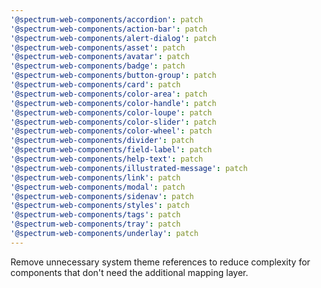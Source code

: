 ```yaml
---
'@spectrum-web-components/accordion': patch
'@spectrum-web-components/action-bar': patch
'@spectrum-web-components/alert-dialog': patch
'@spectrum-web-components/asset': patch
'@spectrum-web-components/avatar': patch
'@spectrum-web-components/badge': patch
'@spectrum-web-components/button-group': patch
'@spectrum-web-components/card': patch
'@spectrum-web-components/color-area': patch
'@spectrum-web-components/color-handle': patch
'@spectrum-web-components/color-loupe': patch
'@spectrum-web-components/color-slider': patch
'@spectrum-web-components/color-wheel': patch
'@spectrum-web-components/divider': patch
'@spectrum-web-components/field-label': patch
'@spectrum-web-components/help-text': patch
'@spectrum-web-components/illustrated-message': patch
'@spectrum-web-components/link': patch
'@spectrum-web-components/modal': patch
'@spectrum-web-components/sidenav': patch
'@spectrum-web-components/styles': patch
'@spectrum-web-components/tags': patch
'@spectrum-web-components/tray': patch
'@spectrum-web-components/underlay': patch
---
```


Remove unnecessary system theme references to reduce complexity for components that don't need the additional mapping layer.

